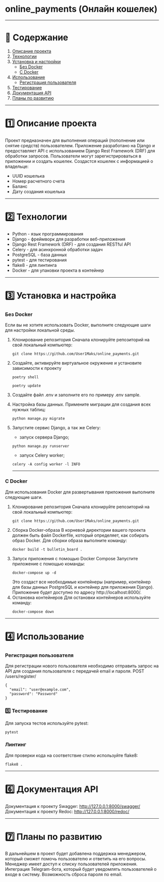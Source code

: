 # online_payments (Онлайн кошелек)

---
# 📌 Содержание
1. [Описание проекта](#1️⃣-описание-проекта)
2. [Технологии](#2️⃣-технологии)
3. [Установка и настройки](#3️⃣-установка-и-настройка)
   - [Без Docker](#без-docker-)
   - [С Docker](#с-docker)
4. [Использование](#4️⃣-использование)
   - [Регистрация пользователя](#регистрация-пользователя)
5. [Тестирование](#5️⃣-тестирование)
6. [Документация API](#6️⃣-документация-api)
7. [Планы по развитию](#7️⃣-планы-по-развитию)

---
# 1️⃣ Описание проекта
Проект предназначен для выполнения операций (пополнение или снятие средств) 
пользователем. 
Приложение разработано на Django и предоставляет API с 
использованием Django Rest Framework (DRF) для обработки запросов. 
Пользователи могут зарегистрироваться в приложении и создать кошелек.
Создастся кошелек с информацией о владельце:
- UUID кошелька
- Номер расчетного счета
- Баланс
- Дату создания кошелька

---
# 2️⃣ Технологии 

- Python - язык программирования
- Django - фреймворк для разработки веб-приложения
- Django Rest Framework (DRF) - для создания RESTful API
- Celery - для асинхронной обработки задач
- PostgreSQL - база данных
- pytest - для тестирования
- flake8 - для линтинга
- Docker - для упаковки проекта в контейнер

---

# 3️⃣ Установка и настройка
### Без Docker 
Если вы не хотите использовать Docker, выполните следующие шаги для настройки
локальной среды.

1. Клонирование репозитория
Сначала клонируйте репозиторий на свой локальный компьютер:
    ```
    git clone https://github.com/User1Maks/online_payments.git
    ```
   
2. Создайте, активируйте виртуальное окружение и установите зависимости 
к проекту
    ```
    poetry shell
    ```
    ```
    poetry update
    ```
   
3. Создайте файл .env и заполните его по примеру .env sample. 

4. Настройка базы данных.
Примените миграции для создания всех нужных таблиц:
    ```
    python manage.py migrate
    ```

5. Запустите сервис Django, а так же Celery:

   - запуск сервера Django;
    ```
    python manage.py runserver
    ```
    - запуск Celery worker;
    ```
    celery -A config worker -l INFO
    ```   
    ---
### С Docker

Для использования Docker для развертывания приложения выполните 
следующие шаги.

1. Клонирование репозитория
Сначала клонируйте репозиторий на свой локальный компьютер:
    ```
    git clone https://github.com/User1Maks/online_payments.git
    ```
2. Сборка Docker-образа
В корневой директории вашего проекта должен быть файл Dockerfile, 
который определяет, как собирать образ Docker. Для сборки образа 
выполните команду:
    ```
    docker build -t bulletin_board .
    ```
3.  Запуск приложения с помощью Docker Compose
Запустите приложение с помощью команды:
    ```
    docker-compose up -d
    ```
    Это создаст все необходимые контейнеры (например, контейнер для базы 
    данных PostgreSQL и контейнер для приложения Django). Приложение будет 
    доступно по адресу http://localhost:8000/.
4. Остановка контейнеров
Для остановки контейнеров используйте команду:
    ```
    docker-compose down
    ```
---
# 4️⃣ Использование
### Регистрация пользователя
Для регистрации нового пользователя необходимо отправить запрос на API 
для создания пользователя с передачей email и пароля.
POST /users/register/

    {
      "email": "user@example.com",
      "password": "Password"
    }

### 5️⃣ Тестирование
Для запуска тестов используйте pytest:
```
pytest
```

### Линтинг
Для проверки кода на соответствие стилю используйте flake8:
```
flake8 .
```

---
# 6️⃣ Документация API
Документация к проекту Swagger: http://127.0.0.1:8000/swagger/
Документация к проекту Redoc: http://127.0.0.1:8000/redoc/

---
# 7️⃣ Планы по развитию

В дальнейшем в проект будет добавлена поддержка менеджером, который сможет
помочь пользователю и ответить на его вопросы. Менеджер имеет доступ к 
списку пользователей приложения. 
Интеграция Telegram-бота, который будет уведомлять пользователей о входе 
в систему.
Возможность сброса пароля по email.
